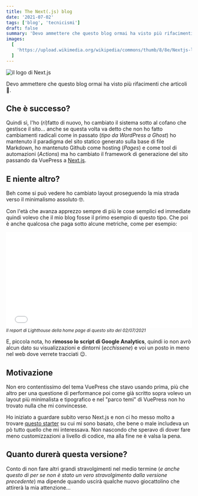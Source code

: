 ```yaml
---
title: The Next(.js) blog
date: '2021-07-02'
tags: ['blog', 'tecnicismi']
draft: false
summary: 'Devo ammettere che questo blog ormai ha visto più rifacimenti che articoli 🤣.'
images:
  [
    'https://upload.wikimedia.org/wikipedia/commons/thumb/8/8e/Nextjs-logo.svg/1200px-Nextjs-logo.svg.png',
  ]
---
```


![il logo di Next.js](https://upload.wikimedia.org/wikipedia/commons/thumb/8/8e/Nextjs-logo.svg/1200px-Nextjs-logo.svg.png)

Devo ammettere che questo blog ormai ha visto più rifacimenti che articoli 🤣.

## Che è successo?

Quindi sì, l'ho (_ri_)fatto di nuovo, ho cambiato il sistema sotto al cofano che gestisce il sito... anche se questa volta va detto che non ho fatto cambiamenti radicali come in passato (_tipo da WordPress a Ghost_) ho mantenuto il paradigma del sito statico generato sulla base di file Markdown, ho mantenuto Github come hosting (_Pages_) e come tool di automazioni (_Actions_) ma ho cambiato il framework di generazione del sito passando da VuePress a [Next.js](https://nextjs.org/).

## E niente altro?

Beh come si può vedere ho cambiato layout proseguendo la mia strada verso il minimalismo assoluto 🤓.

Con l'età che avanza apprezzo sempre di più le cose semplici ed immediate quindi volevo che il mio blog fosse il primo esempio di questo tipo. Che poi è anche qualcosa che paga sotto alcune metriche, come per esempio:

<iframe width="100%" height="260" src="/lighthouse/20210702.html" frameBorder="0" allowFullScreen></iframe> <small><i>Il report di Lighthouse della home page di questo sito del 02/07/2021</i></small>

E, piccola nota, ho **rimosso lo script di Google Analytics**, quindi io non avrò alcun dato su visualizzazioni e dintorni (_ecchissene_) e voi un posto in meno nel web dove verrete tracciati 😉.

## Motivazione

Non ero contentissimo del tema VuePress che stavo usando prima, più che altro per una questione di performance poi come già scritto sopra volevo un layout più minimalista e tipografico e nel "parco temi" di VuePress non ho trovato nulla che mi convincesse.

Ho iniziato a guardare subito verso Next.js e non ci ho messo molto a trovare [questo starter](https://github.com/timlrx/tailwind-nextjs-starter-blog) su cui mi sono basato, che bene o male includeva un pò tutto quello che mi interessava. Non nascondo che speravo di dover fare meno customizzazioni a livello di codice, ma alla fine ne è valsa la pena.

## Quanto durerà questa versione?

Conto di non fare altri grandi stravolgimenti nel medio termine (_e anche questo di per se non è stato un vero stravolgimento dalla versione precedente_) ma dipende quando uscirà qualche nuovo giocattolino che attirerà la mia attenzione...
